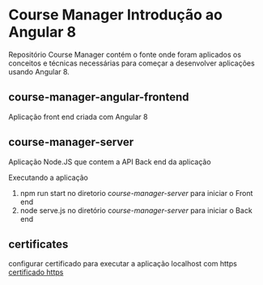 # Course Manager Introdução ao Angular 8

Repositório Course Manager contém o fonte onde foram aplicados os conceitos e técnicas necessárias para começar a desenvolver aplicações usando Angular 8.

## course-manager-angular-frontend
Aplicação front end criada com Angular 8
 
## course-manager-server
Aplicação Node.JS que contem a API Back end da aplicação

Executando a aplicação 

1. npm run start no diretorio c*ourse-manager-server* para iniciar o Front end
1. node serve.js no diretório c*ourse-manager-server* para iniciar o Back end

## certificates
configurar certificado para executar a aplicação localhost com https
[certificado https](https://medium.com/@richardr39/using-angular-cli-to-serve-over-https-locally-70dab07417c8)
